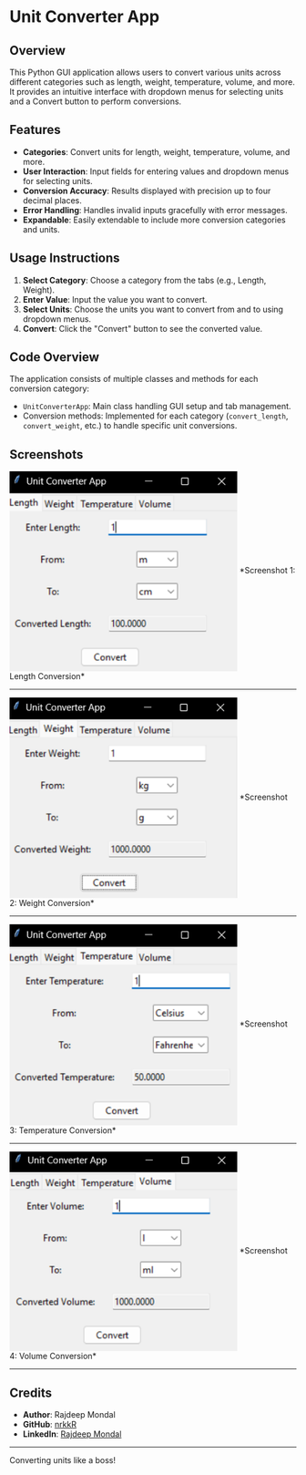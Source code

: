 # Unit Converter App

## Overview

This Python GUI application allows users to convert various units across different categories such as length, weight, temperature, volume, and more. It provides an intuitive interface with dropdown menus for selecting units and a Convert button to perform conversions.

## Features

- **Categories**: Convert units for length, weight, temperature, volume, and more.
- **User Interaction**: Input fields for entering values and dropdown menus for selecting units.
- **Conversion Accuracy**: Results displayed with precision up to four decimal places.
- **Error Handling**: Handles invalid inputs gracefully with error messages.
- **Expandable**: Easily extendable to include more conversion categories and units.

## Usage Instructions

1. **Select Category**: Choose a category from the tabs (e.g., Length, Weight).
2. **Enter Value**: Input the value you want to convert.
3. **Select Units**: Choose the units you want to convert from and to using dropdown menus.
4. **Convert**: Click the "Convert" button to see the converted value.

## Code Overview

The application consists of multiple classes and methods for each conversion category:

- `UnitConverterApp`: Main class handling GUI setup and tab management.
- Conversion methods: Implemented for each category (`convert_length`, `convert_weight`, etc.) to handle specific unit conversions.

## Screenshots

<img align="center" alt="coding" width="400" src="https://github.com/nrkkR/Python_Unit-Converter/blob/main/unit%20converter%20py%201.png">
*Screenshot 1: Length Conversion*

---

<img align="center" alt="coding" width="400" src="https://github.com/nrkkR/Python_Unit-Converter/blob/main/unit%20converter%20py%202.png">
*Screenshot 2: Weight Conversion*

---

<img align="center" alt="coding" width="400" src="https://github.com/nrkkR/Python_Unit-Converter/blob/main/unit%20converter%20py%203.png">
*Screenshot 3: Temperature Conversion*

---

<img align="center" alt="coding" width="400" src="https://github.com/nrkkR/Python_Unit-Converter/blob/main/unit%20converter%20py%204.png">
*Screenshot 4: Volume Conversion*

---

## Credits

- **Author**: Rajdeep Mondal
- **GitHub**: [nrkkR](https://github.com/nrkkR)
- **LinkedIn**: [Rajdeep Mondal](https://www.linkedin.com/in/rajdeep-mondal)

---

Converting units like a boss!


